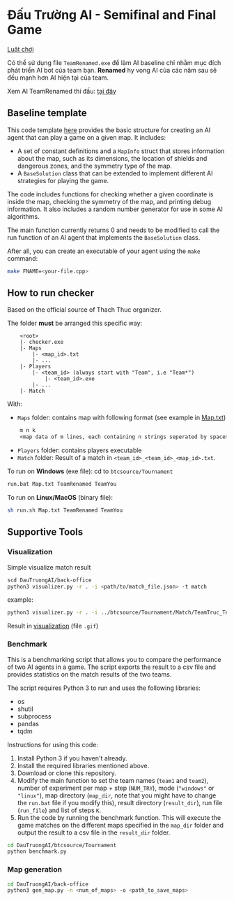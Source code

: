 # Đấu Trường AI - Semifinal and Final Game
[Luật chơi](https://fb.watch/jI1MEVLyaf/)

Có thể sử dụng file `TeamRenamed.exe` để làm AI baseline chỉ nhằm mục đích phát triển AI bot của team bạn.
**Renamed** hy vọng AI của các năm sau sẽ đều mạnh hơn AI hiện tại của team.

Xem AI TeamRenamed thi đấu: [tại đây](https://www.facebook.com/100007708905334/videos/946877976733960/)

## Baseline template
This code template [here](/DauTruongAI/dev/main.cpp) provides the basic structure for creating an AI agent that can play a game on a given map. It includes:
- A set of constant definitions and a `MapInfo` struct that stores information about the map, such as its dimensions, the location of shields and dangerous zones, and the symmetry type of the map. 
- A `BaseSolution` class that can be extended to implement different AI strategies for playing the game.

The code includes functions for checking whether a given coordinate is inside the map, checking the symmetry of the map, and printing debug information. It also includes a random number generator for use in some AI algorithms.

The main function currently returns 0 and needs to be modified to call the run function of an AI agent that implements the `BaseSolution` class.

After all, you can create an executable of your agent using the `make` command:
```bash
make FNAME=<your-file.cpp>
```

## How to run checker

Based on the official source of Thach Thuc organizer.

The folder **must** be arranged this specific way:

```
	<root>
	|- checker.exe
	|- Maps
		|- <map_id>.txt
		|- ...
	|- Players
		|- <team_id> (always start with "Team", i.e "Team*")
			|- <team_id>.exe
		|- ...
	|- Match
```

With:
- `Maps` folder: contains map with following format (see example in [Map.txt](/DauTruongAI/btcsource/Tournament/Maps/Map.txt))
```txt
	m n k
	<map data of m lines, each containing n strings seperated by space>
```
- `Players` folder: contains players executable
- `Match` folder: Result of a match in ```<team_id>_<team_id>_<map_id>.txt```.

To run on **Windows** (exe file): cd to `btcsource/Tournament`
```cmd
run.bat Map.txt TeamRenamed TeamYou
```

To run on **Linux/MacOS** (binary file):
```bash
sh run.sh Map.txt TeamRenamed TeamYou
```

## Supportive Tools
### Visualization
Simple visualize match result
```bash
scd DauTruongAI/back-office
python3 visualizer.py -r . -i <path/to/match_file.json> -t match
```
example:
```bash
python3 visualizer.py -r . -i ../btcsource/Tournament/Match/TeamTruc_TeamKhoi_Map.json -t match     
```
Result in [visualization](/DauTruongAI/back-office/visualization/) (file `.gif`)

### Benchmark
This is a benchmarking script that allows you to compare the performance of two AI agents in a game. The script exports the result to a csv file and provides statistics on the match results of the two teams.

The script requires Python 3 to run and uses the following libraries: 
- os
- shutil
- subprocess
- pandas
- tqdm

Instructions for using this code:
1. Install Python 3 if you haven't already.
2. Install the required libraries mentioned above.
3. Download or clone this repository.
4. Modify the main function to set the team names (`team1` and `team2`), number of experiment per map + step (`NUM_TRY`), mode (`"windows"` or `"linux"`), map directory (`map_dir`, note that you might have to change the `run.bat` file if you modify this), result directory (`result_dir`), run file (`run_file`) and list of steps `K`.
5. Run the code by running the benchmark function. This will execute the game matches on the different maps specified in the `map_dir` folder and output the result to a csv file in the `result_dir` folder.

```bash
cd DauTruongAI/btcsource/Tournament
python benchmark.py
```


### Map generation
```bash
cd DauTruongAI/back-office
python3 gen_map.py -n <num_of_maps> -o <path_to_save_maps>
```